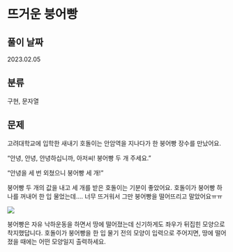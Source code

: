 # 뜨거운 붕어빵

## 풀이 날짜
2023.02.05

## 분류
구현, 문자열

## 문제
고려대학교에 입학한 새내기 호돌이는 안암역을 지나다가 한 붕어빵 장수를 만났어요.

“안녕, 안녕, 안녕하십니까, 아저씨! 붕어빵 두 개 주세요.”

“안녕을 세 번 외쳤으니 붕어빵 세 개!”

붕어빵 두 개의 값을 내고 세 개를 받은 호돌이는 기분이 좋았어요. 호돌이가 붕어빵 하나를 꺼내어 한 입 물었는데…. 너무 뜨거워서 그만 붕어빵을 떨어뜨리고 말았어요ㅠㅠ

![](https://onlinejudgeimages.s3-ap-northeast-1.amazonaws.com/problem/11945/1.png)

붕어빵은 자유 낙하운동을 하면서 땅에 떨어졌는데 신기하게도 좌우가 뒤집힌 모양으로 착지했답니다. 호돌이가 붕어빵을 한 입 물기 전의 모양이 입력으로 주어지면, 땅에 떨어졌을 때에는 어떤 모양일지 출력하세요.
